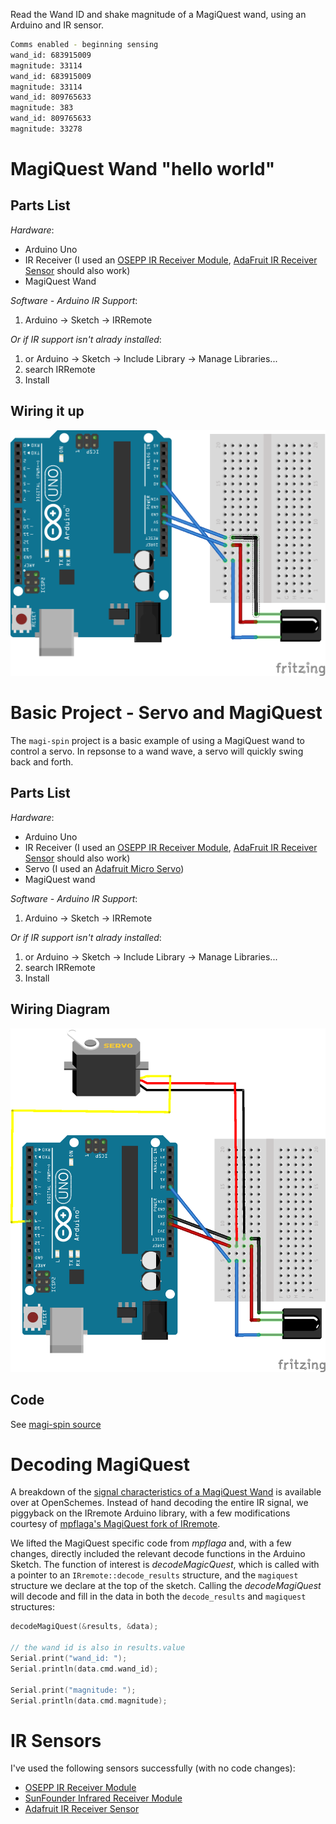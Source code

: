 Read the Wand ID and shake magnitude of a MagiQuest wand, using an Arduino and IR sensor.

```sh
Comms enabled - beginning sensing
wand_id: 683915009
magnitude: 33114
wand_id: 683915009
magnitude: 33114
wand_id: 809765633
magnitude: 383
wand_id: 809765633
magnitude: 33278
```

# MagiQuest Wand "hello world"

## Parts List

*Hardware*:

 * Arduino Uno
 * IR Receiver (I used an [OSEPP IR Receiver Module](https://www.osepp.com/electronic-modules/sensor-modules/66-ir-receiver-module), [AdaFruit IR Receiver Sensor](https://www.adafruit.com/products/157) should also work)
 * MagiQuest Wand

*Software - Arduino IR Support*:

 1. Arduino -> Sketch -> IRRemote
 
*Or if IR support isn't alrady installed*:

 1. or Arduino -> Sketch -> Include Library -> Manage Libraries...
 2. search IRRemote
 3. Install
 
## Wiring it up

![Wiring Diagram](images/basic_ir_receiver_bb.png)


# Basic Project - Servo and MagiQuest

The `magi-spin` project is a basic example of using a MagiQuest wand to control a servo. In repsonse to a wand wave, a
servo will quickly swing back and forth.

## Parts List

*Hardware*:

 * Arduino Uno
 * IR Receiver (I used an [OSEPP IR Receiver Module](https://www.osepp.com/electronic-modules/sensor-modules/66-ir-receiver-module), [AdaFruit IR Receiver Sensor](https://www.adafruit.com/products/157) should also work)
 * Servo (I used an [Adafruit Micro Servo](https://www.adafruit.com/products/169))
 * MagiQuest wand

*Software - Arduino IR Support*:

 1. Arduino -> Sketch -> IRRemote
 
*Or if IR support isn't alrady installed*:

 1. or Arduino -> Sketch -> Include Library -> Manage Libraries...
 2. search IRRemote
 3. Install
 
## Wiring Diagram

![magi-spin wiring diagram](images/magi_spin_bb.png)

## Code

See [magi-spin source](magi-spin/magi-spin.ino)

# Decoding MagiQuest

A breakdown of the [signal characteristics of a MagiQuest Wand](http://openschemes.com/2013/03/13/mq-widget-part-iii/) is available over at OpenSchemes. Instead of hand decoding the entire IR signal, we piggyback on the IRremote Arduino library, with a few modifications courtesy of [mpflaga's MagiQuest fork of IRremote](https://github.com/mpflaga/Arduino-IRremote).

We lifted the MagiQuest specific code from *mpflaga* and, with a few changes, directly included the relevant decode functions
in the Arduino Sketch. The function of interest is *decodeMagicQuest*, which is called with a pointer to an `IRremote::decode_results` structure,
and the `magiquest` structure we declare at the top of the sketch. Calling the *decodeMagiQuest* will decode and fill in the
data in both the `decode_results` and `magiquest` structures:

```c
decodeMagiQuest(&results, &data);

// the wand id is also in results.value
Serial.print("wand_id: ");
Serial.println(data.cmd.wand_id);

Serial.print("magnitude: ");
Serial.println(data.cmd.magnitude);
```

# IR Sensors

I've used the following sensors successfully (with no code changes):

 * [OSEPP IR Receiver Module](https://www.osepp.com/electronic-modules/sensor-modules/66-ir-receiver-module)
 * [SunFounder Infrared Receiver Module](https://www.sunfounder.com/infrared-receiver-module.html)
 * [Adafruit IR Receiver Sensor](https://www.adafruit.com/product/157)